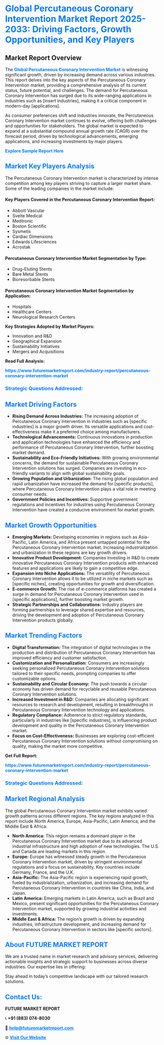 <h1 style="color: #007BFF;">Global Percutaneous Coronary Intervention Market Report 2025-2033: Driving Factors, Growth Opportunities, and Key Players</h1>

<section id="overview">
<h2>Market Report Overview</h2>
<p>The <a href="https://www.futuremarketreport.com/industry-report/percutaneous-coronary-intervention-market" style="color: #007BFF; text-decoration: none;"><strong>Global Percutaneous Coronary Intervention Market</strong></a> is witnessing significant growth, driven by increasing demand across various industries. This report delves into the key aspects of the Percutaneous Coronary Intervention market, providing a comprehensive analysis of its current status, future potential, and challenges. The demand for Percutaneous Coronary Intervention has surged due to its wide-ranging applications in industries such as [insert industries], making it a critical component in modern-day [applications].</p>
<p>As consumer preferences shift and industries innovate, the Percutaneous Coronary Intervention market continues to evolve, offering both challenges and opportunities for stakeholders. The global market is expected to expand at a substantial compound annual growth rate (CAGR) over the forecast period, driven by technological advancements, emerging applications, and increasing investments by major players.</p>
</section>

<section id="overview">
<p><a href="https://www.futuremarketreport.com/request-sample/reportId=63819" style="color: #007BFF; text-decoration: none;"><strong>Explore Sample Report Here</strong></a></p>
</section>

<section id="key-players">
<h2 style="color: #007BFF;">Market Key Players Analysis</h2>
<p>The Percutaneous Coronary Intervention market is characterized by intense competition among key players striving to capture a larger market share. Some of the leading companies in the market include:</p>
<h4>Key Players Covered in the Percutaneous Coronary Intervention Report:</h4>
<ul><li>Abbott Vascular</li><li>Svelte Medical</li><li>Medtronic</li><li>Boston Scientific</li><li>Sysmetis</li><li>Cardiac Dimensions</li><li>Edwards Lifesciences</li><li>Acrostak</li></ul>
<h4>Percutaneous Coronary Intervention Market Segmentation by Type:</h4>
<ul><li>Drug-Eluting Stents</li><li>Bare Metal Stents</li><li>Bioresorbable Stents</li></ul>

<h4>Percutaneous Coronary Intervention Market Segmentation by Application:</h4>
<ul><li>Hospitals</li><li>Healthcare Centers</li><li>Neurological Research Centers</li></ul>
<p><strong>Key Strategies Adopted by Market Players:</strong></p>
<ul>
<li>Innovation and R&D</li>
<li>Geographical Expansion</li>
<li>Sustainability Initiatives</li>
<li>Mergers and Acquisitions</li>
</ul>
</section>

<section>
<p><strong>Read Full Analysis: </strong></p><a href="https://www.futuremarketreport.com/industry-report/percutaneous-coronary-intervention-market" style="color: #007BFF; text-decoration: none;"><strong>https://www.futuremarketreport.com/industry-report/percutaneous-coronary-intervention-market</strong></a>
<h3 style="color: #007BFF;">Strategic Questions Addressed:</h3>
</section>

<section id="driving-factors">
<h2 style="color: #007BFF;">Market Driving Factors</h2>
<ul>
<li><strong>Rising Demand Across Industries:</strong> The increasing adoption of Percutaneous Coronary Intervention in industries such as [specific industries] is a major growth driver. Its versatile applications and cost-effectiveness make it a preferred choice among manufacturers.</li>
<li><strong>Technological Advancements:</strong> Continuous innovations in production and application technologies have enhanced the efficiency and performance of Percutaneous Coronary Intervention, further boosting market demand.</li>
<li><strong>Sustainability and Eco-Friendly Initiatives:</strong> With growing environmental concerns, the demand for sustainable Percutaneous Coronary Intervention solutions has surged. Companies are investing in eco-friendly variants to align with global sustainability goals.</li>
<li><strong>Growing Population and Urbanization:</strong> The rising global population and rapid urbanization have increased the demand for [specific products], where Percutaneous Coronary Intervention plays a vital role in meeting consumer needs.</li>
<li><strong>Government Policies and Incentives:</strong> Supportive government regulations and incentives for industries using Percutaneous Coronary Intervention have created a conducive environment for market growth.</li>
</ul>
</section>

<section id="growth-opportunities">
<h2 style="color: #007BFF;">Market Growth Opportunities</h2>
<ul>
<li><strong>Emerging Markets:</strong> Developing economies in regions such as Asia-Pacific, Latin America, and Africa present untapped potential for the Percutaneous Coronary Intervention market. Increasing industrialization and urbanization in these regions are key growth drivers.</li>
<li><strong>Innovative Product Development:</strong> Companies investing in R&D to create innovative Percutaneous Coronary Intervention products with enhanced features and applications are likely to gain a competitive edge.</li>
<li><strong>Expansion into Niche Applications:</strong> The versatility of Percutaneous Coronary Intervention allows it to be utilized in niche markets such as [specific niches], creating opportunities for growth and diversification.</li>
<li><strong>E-commerce Growth:</strong> The rise of e-commerce platforms has created a surge in demand for Percutaneous Coronary Intervention used in [specific applications], further boosting market growth.</li>
<li><strong>Strategic Partnerships and Collaborations:</strong> Industry players are forming partnerships to leverage shared expertise and resources, driving the development and adoption of Percutaneous Coronary Intervention products globally.</li>
</ul>
</section>

<section id="trending-factors">
<h2 style="color: #007BFF;">Market Trending Factors</h2>
<ul>
<li><strong>Digital Transformation:</strong> The integration of digital technologies in the production and distribution of Percutaneous Coronary Intervention has improved efficiency and customer satisfaction.</li>
<li><strong>Customization and Personalization:</strong> Consumers are increasingly seeking personalized Percutaneous Coronary Intervention solutions tailored to their specific needs, prompting companies to offer customizable options.</li>
<li><strong>Sustainability and Circular Economy:</strong> The push towards a circular economy has driven demand for recyclable and reusable Percutaneous Coronary Intervention solutions.</li>
<li><strong>Increased Investment in R&D:</strong> Companies are allocating significant resources to research and development, resulting in breakthroughs in Percutaneous Coronary Intervention technology and applications.</li>
<li><strong>Regulatory Compliance:</strong> Adherence to strict regulatory standards, particularly in industries like [specific industries], is influencing product development and quality in the Percutaneous Coronary Intervention market.</li>
<li><strong>Focus on Cost-Effectiveness:</strong> Businesses are exploring cost-efficient Percutaneous Coronary Intervention solutions without compromising on quality, making the market more competitive.</li>
</ul>
</section>

<section>
<p><strong>Get Full Report: </strong></p><a href="https://www.futuremarketreport.com/industry-report/percutaneous-coronary-intervention-market" style="color: #007BFF; text-decoration: none;"><strong>https://www.futuremarketreport.com/industry-report/percutaneous-coronary-intervention-market</strong></a>
<h3 style="color: #007BFF;">Strategic Questions Addressed:</h3>
</section>


<section id="regional-analysis">
<h2 style="color: #007BFF;">Market Regional Analysis</h2>
<p>The global Percutaneous Coronary Intervention market exhibits varied growth patterns across different regions. The key regions analyzed in this report include North America, Europe, Asia-Pacific, Latin America, and the Middle East & Africa:</p>
<ul>
<li><strong>North America:</strong> This region remains a dominant player in the Percutaneous Coronary Intervention market due to its advanced industrial infrastructure and high adoption of new technologies. The U.S. and Canada are leading markets in this region.</li>
<li><strong>Europe:</strong> Europe has witnessed steady growth in the Percutaneous Coronary Intervention market, driven by stringent environmental regulations and a focus on sustainability. Key countries include Germany, France, and the U.K.</li>
<li><strong>Asia-Pacific:</strong> The Asia-Pacific region is experiencing rapid growth, fueled by industrialization, urbanization, and increasing demand for Percutaneous Coronary Intervention in countries like China, India, and Japan.</li>
<li><strong>Latin America:</strong> Emerging markets in Latin America, such as Brazil and Mexico, present significant opportunities for the Percutaneous Coronary Intervention market, supported by growing industrial activities and investments.</li>
<li><strong>Middle East & Africa:</strong> The region’s growth is driven by expanding industries, infrastructure development, and increasing demand for Percutaneous Coronary Intervention in sectors like [specific sectors].</li>
</ul>
</section>

<footer>
<h2 style="color: #007BFF;">About FUTURE MARKET REPORT</h2>
<p>We are a trusted name in market research and advisory services, delivering actionable insights and strategic support to businesses across diverse industries. Our expertise lies in offering:</p>

<p>Stay ahead in today’s competitive landscape with our tailored research solutions.</p>

<h2 style="color: #007BFF;">Contact Us:</h2>
<p><strong>FUTURE MARKET REPORT</strong></p>
<p>📞 <strong>+91 (883) 074-8030</strong></p>
<p>📧 <strong><a href="mailto:help@futuremarketreport.com" style="color: #007BFF;">help@futuremarketreport.com</a></strong></p>
<p>🌐 <strong><a href="https://www.futuremarketreport.com/" style="color: #007BFF;">Visit Our Website</a></strong></p>
</footer>